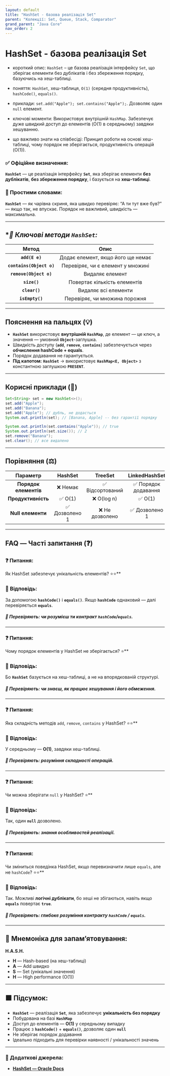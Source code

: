 ```yaml
---
layout: default
title: "HashSet - базова реалізація Set"
parent: "Колекції: Set, Queue, Stack, Comparator"
grand_parent: "Java Core"
nav_order: 2
---
```


# HashSet - базова реалізація Set

* короткий опис: `HashSet` – це базова реалізація інтерфейсу `Set`, що зберігає елементи без дублікатів і без збереження порядку, базуючись на хеш-таблиці.

* поняття: `HashSet`, хеш-таблиця, `O(1)` (середня продуктивність), `hashCode()`, `equals()`.

* приклади: `set.add("Apple"); set.contains("Apple");`. Дозволяє один `null` елемент.

* ключові моменти: Використовує внутрішній `HashMap`. Забезпечує дуже швидкий доступ до елементів (O(1) в середньому) завдяки хешуванню.

* що важливо знати на співбесіді: Принцип роботи на основі хеш-таблиці, чому порядок не зберігається, продуктивність операцій (O(1)).

### **✅ Офіційне визначення:**

**`HashSet`** — це реалізація інтерфейсу **`Set`**, яка зберігає елементи **без дублікатів**, **без збереження порядку**, і базується на **хеш-таблиці**.

### **🧠 Простими словами:**

**`HashSet`** — як чарівна скриня, яка швидко перевіряє: “А ти тут вже був?” — якщо так, не впускає. Порядок не важливий, швидкість — максимальна.

---

## **📌 Ключові методи `HashSet`:*

| Метод | Опис |
| :---: | :---: |
| **`add(E e)`** | Додає елемент, якщо його ще немає |
| **`contains(Object o)`** | Перевіряє, чи є елемент у множині |
| **`remove(Object o)`** | Видаляє елемент |
| **`size()`** | Повертає кількість елементів |
| **`clear()`** | Видаляє всі елементи |
| **`isEmpty()`** | Перевіряє, чи множина порожня |

---

## **Пояснення на пальцях (💡)**

* **`HashSet`** використовує **внутрішній `HashMap`**, де елемент — це ключ, а значення — умовний **`Object`**\-заглушка.
* Швидкість доступу (**`add`**, **`remove`**, **`contains`**) забезпечується через **обчислення hashCode \+ equals**.
* Порядок додавання не гарантується.
* **Під капотом:** **`HashSet`** -> використовує **`HashMap<E, Object>`** з константною заглушкою **`PRESENT`**.

---

## **Корисні приклади (🧪)**

```java
Set<String> set = new HashSet<>();
set.add("Apple");
set.add("Banana");
set.add("Apple"); // дубль, не додасться
System.out.println(set); // [Banana, Apple] -- без гарантії порядку

System.out.println(set.contains("Apple")); // true
System.out.println(set.size()); // 2
set.remove("Banana");
set.clear(); // все видалено
```

---

## **Порівняння (⚖️)**

|       Параметр        |    HashSet    |     TreeSet     |    LinkedHashSet    |
|:---------------------:|:-------------:|:---------------:|:-------------------:|
| **Порядок елементів** |    ❌ Немає    | ✅ Відсортований | ✅ Порядок додавання |
|  **Продуктивність**   |    ✅ O(1)     |   ❌ O(log n)    |       ✅ O(1)        |
|   **Null елементи**   | ✅ Дозволено 1 | ❌ Не дозволено  |    ✅ Дозволено 1    |

---

## **FAQ — Часті запитання (❓)**

### **❓ Питання:**

 Як HashSet забезпечує унікальність елементів? ⭐️⭐️**

### **💬 Відповідь:**

За допомогою **`hashCode()`** і **`equals()`**. Якщо **`hashCode`** однаковий — далі перевіряється **`equals`**.

##### **📌 Перевіряють: чи розумієш ти контракт `hashCode`/`equals`.**

---

### **❓ Питання:**

 Чому порядок елементів у HashSet не зберігається? ⭐️**

### **💬 Відповідь:**

Бо **`HashSet`** базується на хеш-таблиці, а не на впорядкованій структурі.

##### **📌 Перевіряють: чи знаєш, як працює хешування і його обмеження.**

---

### **❓ Питання:**

 Яка складність методів `add`, `remove`, `contains` у HashSet? ⭐️⭐️**

### **💬 Відповідь:**

У середньому — **O(1)**, завдяки хеш-таблиці.

##### **📌 Перевіряють: розуміння складності операцій.**

---

### **❓ Питання:**

 Чи можна зберігати `null` у HashSet? ⭐️**

### **💬 Відповідь:**

Так, один **`null`** дозволено.

##### **📌 Перевіряють: знання особливостей реалізації.**

---

### **❓ Питання:**

 Чи зміниться поведінка HashSet, якщо перевизначити лише `equals`, але не `hashCode`? ⭐️⭐️**

### **💬 Відповідь:**

Так. Можливі **логічні дублікати**, бо хеші не збігаються, навіть якщо **`equals`** повертає **`true`**.

##### **📌 Перевіряють: глибоке розуміння контракту `hashCode` / `equals`.**

---

## **🧠 Мнемоніка для запам’ятовування:**

**H.A.S.H.**

* **H** — Hash-based (на хеш-таблиці)
* **A** — Add швидко
* **S** — Set (унікальні значення)
* **H** — High performance (O(1))

---

## **🟩 Підсумок:**

* **`HashSet`** — реалізація **`Set`**, яка забезпечує **унікальність без порядку**
* Побудована на базі **`HashMap`**
* Доступ до елементів — **O(1)** у середньому випадку
* Працює з **`hashCode()`** \+ **`equals()`**, дозволяє один **`null`**
* Не зберігає порядок додавання
* Ідеально підходить для перевірки наявності / унікальності значень

---

### **🔗 Додаткові джерела:**

* [**HashSet — Oracle Docs**](https://docs.oracle.com/javase/8/docs/api/java/util/HashSet.html)
